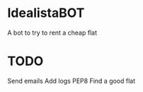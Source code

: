 # IdealistaBOT
A bot to try to rent a cheap flat

# TODO
Send emails
Add logs
PEP8
Find a good flat
